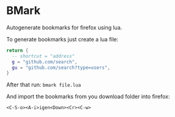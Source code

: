 # BMark

Autogenerate bookmarks for firefox using lua.

To generate bookmarks just create a lua file:
```lua
return {
  -- shortcut = "address"
  g = "github.com/search",
  gu = "github.com/search?type=users",
}
```

After that run:
`bmark file.lua`

And import the bookmarks from you download folder into firefox:

`<C-S-o><A-i>igen<Down><Cr><C-w>`
